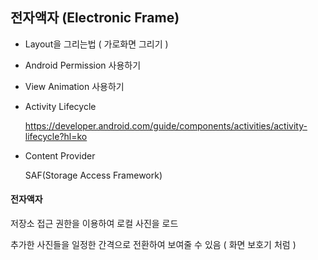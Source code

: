 ## 전자액자 (Electronic Frame)

- Layout을 그리는법 ( 가로화면 그리기 )

- Android Permission 사용하기

- View Animation 사용하기

- Activity Lifecycle

  https://developer.android.com/guide/components/activities/activity-lifecycle?hl=ko

- Content Provider

  SAF(Storage Access Framework)



#### 전자액자

저장소 접근 권한을 이용하여 로컬 사진을 로드

추가한 사진들을 일정한 간격으로 전환하여 보여줄 수 있음 ( 화면 보호기 처럼 )